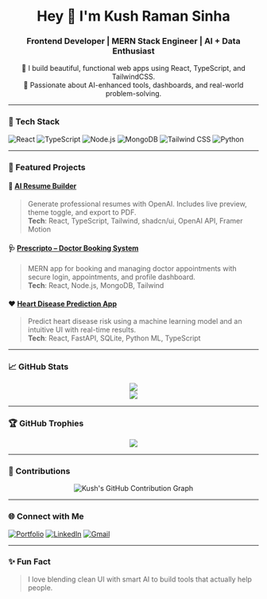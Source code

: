 <h1 align="center">Hey 👋 I'm Kush Raman Sinha</h1>
<h3 align="center">Frontend Developer | MERN Stack Engineer | AI + Data Enthusiast</h3>

<p align="center">
  🚀 I build beautiful, functional web apps using React, TypeScript, and TailwindCSS.<br/>
  🤖 Passionate about AI-enhanced tools, dashboards, and real-world problem-solving.
</p>

---

### 🔧 Tech Stack

![React](https://img.shields.io/badge/-React-61DAFB?style=for-the-badge&logo=react&logoColor=black)
![TypeScript](https://img.shields.io/badge/-TypeScript-3178C6?style=for-the-badge&logo=typescript&logoColor=white)
![Node.js](https://img.shields.io/badge/-Node.js-339933?style=for-the-badge&logo=node.js&logoColor=white)
![MongoDB](https://img.shields.io/badge/-MongoDB-47A248?style=for-the-badge&logo=mongodb&logoColor=white)
![Tailwind CSS](https://img.shields.io/badge/-Tailwind-38B2AC?style=for-the-badge&logo=tailwind-css&logoColor=white)
![Python](https://img.shields.io/badge/-Python-3776AB?style=for-the-badge&logo=python&logoColor=white)

---

### 🚀 Featured Projects

#### 🧠 [AI Resume Builder](#)
> Generate professional resumes with OpenAI. Includes live preview, theme toggle, and export to PDF.  
**Tech**: React, TypeScript, Tailwind, shadcn/ui, OpenAI API, Framer Motion

#### 🩺 [Prescripto – Doctor Booking System](https://prescripto.vercel.app/)
> MERN app for booking and managing doctor appointments with secure login, appointments, and profile dashboard.  
**Tech**: React, Node.js, MongoDB, Tailwind

#### ❤️ [Heart Disease Prediction App](#)
> Predict heart disease risk using a machine learning model and an intuitive UI with real-time results.  
**Tech**: React, FastAPI, SQLite, Python ML, TypeScript

---

### 📈 GitHub Stats

<p align="center">
  <img src="https://github-readme-stats.vercel.app/api?username=KUSHx123&show_icons=true&theme=radical" />
  <br />
  <img src="https://github-readme-stats.vercel.app/api/top-langs/?username=KUSHx123&layout=compact&theme=radical" />
</p>

---

### 🏆 GitHub Trophies

<p align="center">
  <img src="https://github-profile-trophy.vercel.app/?username=KUSHx123&theme=radical&column=4&no-frame=true&no-bg=true" />
</p>

---

### 📅 Contributions

<p align="center">
  <img src="https://ghchart.rshah.org/KUSHx123" alt="Kush's GitHub Contribution Graph" />
</p>

---

### 🌐 Connect with Me

[![Portfolio](https://img.shields.io/badge/-Portfolio-000?style=for-the-badge&logo=vercel&logoColor=white)](https://kush-sinha-portfolio.vercel.app/)
[![LinkedIn](https://img.shields.io/badge/-LinkedIn-0077B5?style=for-the-badge&logo=linkedin&logoColor=white)](https://www.linkedin.com/in/kush-raman-sinha-z52/)
[![Gmail](https://img.shields.io/badge/-Email-D14836?style=for-the-badge&logo=gmail&logoColor=white)](mailto:kushsinha960@gmail.com)

---

### ✨ Fun Fact

> I love blending clean UI with smart AI to build tools that actually help people.

